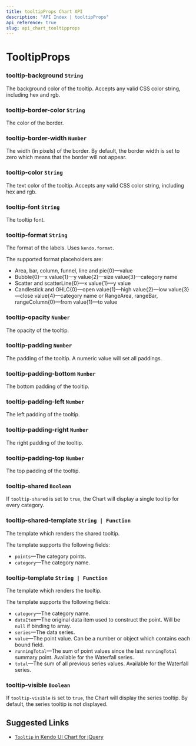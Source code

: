 ```yaml
---
title: tooltipProps Chart API
description: "API Index | tooltipProps"
api_reference: true
slug: api_chart_tooltipprops
---
```


# TooltipProps

### tooltip-background `String`

The background color of the tooltip. Accepts any valid CSS color string, including hex and rgb.

### tooltip-border-color `String`

The color of the border.

### tooltip-border-width `Number`

The width (in pixels) of the border. By default, the border width is set to zero which means that the border will not appear.

### tooltip-color `String`

The text color of the tooltip. Accepts any valid CSS color string, including hex and rgb.

### tooltip-font `String`

The tooltip font.

### tooltip-format `String`

The format of the labels. Uses `kendo.format`.

The supported format placeholders are:

* Area, bar, column, funnel, line and pie{0}&mdash;value
* Bubble{0}&mdash;x value{1}&mdash;y value{2}&mdash;size value{3}&mdash;category name
* Scatter and scatterLine{0}&mdash;x value{1}&mdash;y value
* Candlestick and OHLC{0}&mdash;open value{1}&mdash;high value{2}&mdash;low value{3}&mdash;close value{4}&mdash;category name or RangeArea, rangeBar, rangeColumn{0}&mdash;from value{1}&mdash;to value

### tooltip-opacity `Number`

The opacity of the tooltip.

### tooltip-padding `Number`

The padding of the tooltip. A numeric value will set all paddings.

### tooltip-padding-bottom `Number`

The bottom padding of the tooltip.

### tooltip-padding-left `Number`

The left padding of the tooltip.

### tooltip-padding-right `Number`

The right padding of the tooltip.

### tooltip-padding-top `Number`

The top padding of the tooltip.

### tooltip-shared `Boolean`

If `tooltip-shared` is set to `true`, the Chart will display a single tooltip for every category.

### tooltip-shared-template `String | Function`

The template which renders the shared tooltip.

The template supports the following fields:

* `points`&mdash;The category points.
* `category`&mdash;The category name.

### tooltip-template `String | Function`

The template which renders the tooltip.

The template supports the following fields:

* `category`&mdash;The category name.
* `dataItem`&mdash;The original data item used to construct the point. Will be `null` if binding to array.
* `series`&mdash;The data series.
* `value`&mdash;The point value. Can be a number or object which contains each bound field.
* `runningTotal`&mdash;The sum of point values since the last `runningTotal` summary point. Available for the Waterfall series.
* `total`&mdash;The sum of all previous series values. Available for the Waterfall series.

### tooltip-visible `Boolean`

If `tooltip-visible` is set to `true`, the Chart will display the series tooltip. By default, the series tooltip is not displayed.

## Suggested Links

* [`Tooltip` in Kendo UI Chart for jQuery](https://docs.telerik.com/kendo-ui/api/javascript/dataviz/ui/chart/configuration/tooltip)
